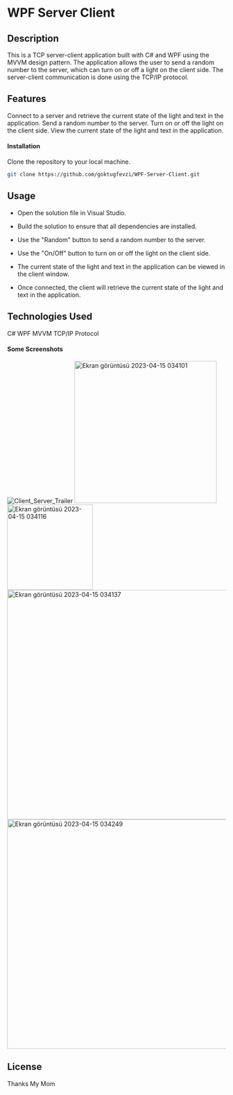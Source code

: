 # WPF Server Client



<p align="center">

</p>

## Description

This is a TCP server-client application built with C# and WPF using the MVVM design pattern. The application allows the user to send a random number to the server, which can turn on or off a light on the client side. The server-client communication is done using the TCP/IP protocol.

## Features

Connect to a server and retrieve the current state of the light and text in the application.
Send a random number to the server.
Turn on or off the light on the client side.
View the current state of the light and text in the application.


#### Installation
Clone the repository to your local machine.</br>
```sh
git clone https://github.com/goktugfevzi/WPF-Server-Client.git
```

## Usage
- Open the solution file in Visual Studio.

- Build the solution to ensure that all dependencies are installed.

- Use the "Random" button to send a random number to the server.

- Use the "On/Off" button to turn on or off the light on the client side.

- The current state of the light and text in the application can be viewed in the client window.

- Once connected, the client will retrieve the current state of the light and text in the application.

## Technologies Used

C#
WPF
MVVM
TCP/IP Protocol

#### Some Screenshots

![Client_Server_Trailer](https://user-images.githubusercontent.com/64567701/232174808-c70f971d-0638-416f-8f72-929fc72e1753.gif)
<img width="328" alt="Ekran görüntüsü 2023-04-15 034101" src="https://user-images.githubusercontent.com/64567701/232174653-630130db-f50a-4548-9d3b-5ba06d99f7ab.png">
<img width="197" alt="Ekran görüntüsü 2023-04-15 034116" src="https://user-images.githubusercontent.com/64567701/232174655-6945cb1f-87f4-4a9e-b317-1388cf523030.png">
<img width="529" alt="Ekran görüntüsü 2023-04-15 034137" src="https://user-images.githubusercontent.com/64567701/232174657-bd168ad4-a278-4b0b-a1f1-183ee567a420.png">
<img width="529" alt="Ekran görüntüsü 2023-04-15 034249" src="https://user-images.githubusercontent.com/64567701/232174660-db0f37f2-b794-4750-b139-bbf021f46aa7.png">


## License
Thanks My Mom
